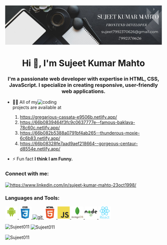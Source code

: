 ![logo](https://github.com/Sujeet011/Sujeet011/blob/main/Background%20image.jpg)
<h1 align="center">Hi 👋, I'm Sujeet Kumar Mahto</h1>
<h3 align="center">I'm a passionate web developer with expertise in HTML, CSS, JavaScript. I specialize in creating responsive, user-friendly web applications.</h3>

<img align="right" alt="coding" width= "400" src="https://i.gifer.com/origin/cf/cf95f54d66e86b735a6a549deb92c993_w200.gif">

- 👨‍💻 All of my projects are available at
  1. https://gregarious-cassata-e9506b.netlify.app/
  2. https://66b0839464f3fc9c0637777e--famous-baklava-78c60c.netlify.app/
  3. https://66b082b5388a0791bf4ab265--thunderous-moxie-6c6b83.netlify.app/ 
  4. https://66b08328fe7aad9aef218664--gorgeous-centaur-d8554e.netlify.app/

- ⚡ Fun fact **I think I am Funny.**

<h3 align="left">Connect with me:</h3>
<p align="left">
<a href="https://www.linkedin.com/in/sujeet-kumar-mahto-23oct1998/" target="blank"><img align="center" src="https://raw.githubusercontent.com/rahuldkjain/github-profile-readme-generator/master/src/images/icons/Social/linked-in-alt.svg" alt="https://www.linkedin.com/in/sujeet-kumar-mahto-23oct1998/" height="30" width="40" /></a>
</p>

<h3 align="left">Languages and Tools:</h3>
<p align="left"> <a href="https://developer.android.com" target="_blank" rel="noreferrer"> <img src="https://raw.githubusercontent.com/devicons/devicon/master/icons/android/android-original-wordmark.svg" alt="android" width="40" height="40"/> </a> <a href="https://www.w3schools.com/css/" target="_blank" rel="noreferrer"> <img src="https://raw.githubusercontent.com/devicons/devicon/master/icons/css3/css3-original-wordmark.svg" alt="css3" width="40" height="40"/> </a> <a href="https://git-scm.com/" target="_blank" rel="noreferrer"> <img src="https://www.vectorlogo.zone/logos/git-scm/git-scm-icon.svg" alt="git" width="40" height="40"/> </a> <a href="https://www.w3.org/html/" target="_blank" rel="noreferrer"> <img src="https://raw.githubusercontent.com/devicons/devicon/master/icons/html5/html5-original-wordmark.svg" alt="html5" width="40" height="40"/> </a> <a href="https://developer.mozilla.org/en-US/docs/Web/JavaScript" target="_blank" rel="noreferrer"> <img src="https://raw.githubusercontent.com/devicons/devicon/master/icons/javascript/javascript-original.svg" alt="javascript" width="40" height="40"/> </a> <a href="https://www.mongodb.com/" target="_blank" rel="noreferrer"> <img src="https://raw.githubusercontent.com/devicons/devicon/master/icons/mongodb/mongodb-original-wordmark.svg" alt="mongodb" width="40" height="40"/> </a> <a href="https://nodejs.org" target="_blank" rel="noreferrer"> <img src="https://raw.githubusercontent.com/devicons/devicon/master/icons/nodejs/nodejs-original-wordmark.svg" alt="nodejs" width="40" height="40"/> </a> <a href="https://reactjs.org/" target="_blank" rel="noreferrer"> <img src="https://raw.githubusercontent.com/devicons/devicon/master/icons/react/react-original-wordmark.svg" alt="react" width="40" height="40"/> </a> </p>

<p><img align="left" src="https://github-readme-stats.vercel.app/api/top-langs?username=Sujeet011&show_icons=true&locale=en&layout=compact" alt="Sujeet011" /></p>

<p>&nbsp;<img align="center" src="https://github-readme-stats.vercel.app/api?username=Sujeet011&show_icons=true&locale=en" alt="Sujeet011" /></p>

<p><img align="center" src="https://github-readme-streak-stats.herokuapp.com/?user=Sujeet011&" alt="Sujeet011" /></p>
